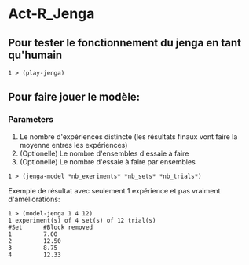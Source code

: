 # Act-R_Jenga

## Pour tester le fonctionnement du jenga en tant qu'humain 
```
1 > (play-jenga)
```

## Pour faire jouer le modèle: 
### Parameters
1. Le nombre d'expériences distincte (les résultats finaux vont faire la moyenne entres les expériences)
2. (Optionelle) Le nombre d'ensembles d'essaie à faire 
3. (Optionelle) Le nombre d'essaie à faire par ensembles

```
1 > (jenga-model *nb_exeriments* *nb_sets* *nb_trials*)
```

Exemple de résultat avec seulement 1 expérience et pas vraiment
d'améliorations:
```
1 > (model-jenga 1 4 12)
1 experiment(s) of 4 set(s) of 12 trial(s)
#Set      #Block removed
1         7.00
2         12.50
3         8.75
4         12.33
```